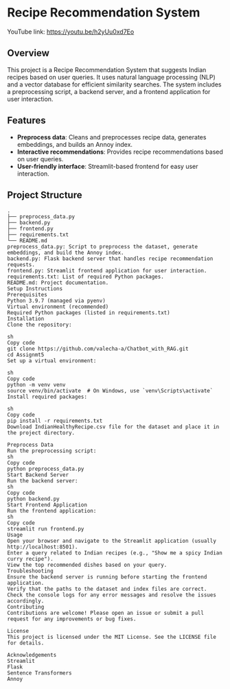 # Recipe Recommendation System
YouTube link: https://youtu.be/h2yUu0xd7Eo

## Overview

This project is a Recipe Recommendation System that suggests Indian recipes based on user queries. It uses natural language processing (NLP) and a vector database for efficient similarity searches. The system includes a preprocessing script, a backend server, and a frontend application for user interaction.

## Features

- **Preprocess data**: Cleans and preprocesses recipe data, generates embeddings, and builds an Annoy index.
- **Interactive recommendations**: Provides recipe recommendations based on user queries.
- **User-friendly interface**: Streamlit-based frontend for easy user interaction.

## Project Structure

```plaintext
.
├── preprocess_data.py
├── backend.py
├── frontend.py
├── requirements.txt
└── README.md
preprocess_data.py: Script to preprocess the dataset, generate embeddings, and build the Annoy index.
backend.py: Flask backend server that handles recipe recommendation requests.
frontend.py: Streamlit frontend application for user interaction.
requirements.txt: List of required Python packages.
README.md: Project documentation.
Setup Instructions
Prerequisites
Python 3.9.7 (managed via pyenv)
Virtual environment (recommended)
Required Python packages (listed in requirements.txt)
Installation
Clone the repository:

sh
Copy code
git clone https://github.com/valecha-a/Chatbot_with_RAG.git
cd Assignmt5
Set up a virtual environment:

sh
Copy code
python -m venv venv
source venv/bin/activate  # On Windows, use `venv\Scripts\activate`
Install required packages:

sh
Copy code
pip install -r requirements.txt
Download IndianHealthyRecipe.csv file for the dataset and place it in the project directory.

Preprocess Data
Run the preprocessing script:
sh
Copy code
python preprocess_data.py
Start Backend Server
Run the backend server:
sh
Copy code
python backend.py
Start Frontend Application
Run the frontend application:
sh
Copy code
streamlit run frontend.py
Usage
Open your browser and navigate to the Streamlit application (usually http://localhost:8501).
Enter a query related to Indian recipes (e.g., "Show me a spicy Indian curry recipe").
View the top recommended dishes based on your query.
Troubleshooting
Ensure the backend server is running before starting the frontend application.
Verify that the paths to the dataset and index files are correct.
Check the console logs for any error messages and resolve the issues accordingly.
Contributing
Contributions are welcome! Please open an issue or submit a pull request for any improvements or bug fixes.

License
This project is licensed under the MIT License. See the LICENSE file for details.

Acknowledgements
Streamlit
Flask
Sentence Transformers
Annoy







